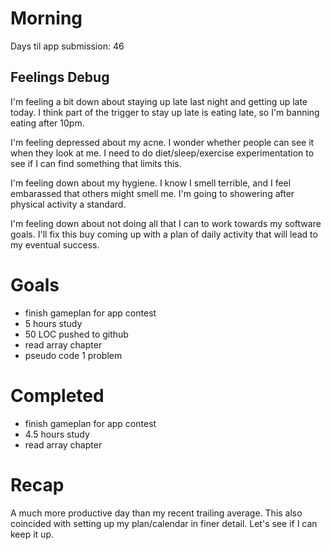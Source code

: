 # Morning
Days til app submission: 46
## Feelings Debug
I'm feeling a bit down about staying up late last night and getting up late today. I think part of the trigger to stay up late is eating late, so I'm banning eating after 10pm. 

I'm feeling depressed about my acne. I wonder whether people can see it when they look at me. I need to do diet/sleep/exercise experimentation to see if I can find something that limits this.

I'm feeling down about my hygiene. I know I smell terrible, and I feel embarassed that others might smell me. I'm going to showering after physical activity a standard.

I'm feeling down about not doing all that I can to work towards my software goals. I'll fix this buy coming up with a plan of daily activity that will lead to my eventual success. 
# Goals
- finish gameplan for app contest
- 5 hours study
- 50 LOC pushed to github
- read array chapter
- pseudo code 1 problem
# Completed
- finish gameplan for app contest
- 4.5 hours study
- read array chapter
# Recap
A much more productive day than my recent trailing average. This also coincided with setting up my plan/calendar in finer detail. Let's see if I can keep it up.
